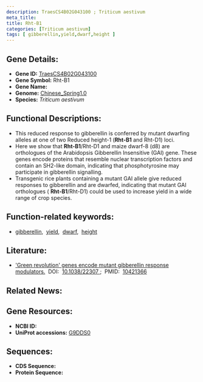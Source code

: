 ```yaml
---
description: TraesCS4B02G043100 ; Triticum aestivum
meta_title:
title: Rht-B1
categories: [Triticum aestivum]
tags: [ gibberellin,yield,dwarf,height ]
---
```


## Gene Details:
- **Gene ID:**	[TraesCS4B02G043100](https://ensembl.gramene.org/Triticum_aestivum/Gene/Summary?g=TraesCS4B02G043100)
- **Gene Symbol:** Rht-B1
- **Gene Name:** 
- **Genome:** [Chinese_Spring1.0](https://ensembl.gramene.org/Triticum_aestivum/Info/Index)
- **Species:** *Triticum aestivum*

## Functional Descriptions:
   - This reduced response to gibberellin is conferred by mutant dwarfing alleles at one of two Reduced height-1 (**Rht-B1** and Rht-D1) loci.
   - Here we show that **Rht-B1**/Rht-D1 and maize dwarf-8 (d8) are orthologues of the Arabidopsis Gibberellin Insensitive (GAI) gene. These genes encode proteins that resemble nuclear transcription factors and contain an SH2-like domain, indicating that phosphotyrosine may participate in gibberellin signalling.
   - Transgenic rice plants containing a mutant GAI allele give reduced responses to gibberellin and are dwarfed, indicating that mutant GAI orthologues ( **Rht-B1**/Rht-D1) could be used to increase yield in a wide range of crop species.

## Function-related keywords:
   - [gibberellin](/tags/gibberellin/),&nbsp;&nbsp;[yield](/tags/yield/),&nbsp;&nbsp;[dwarf](/tags/dwarf/),&nbsp;&nbsp;[height](/tags/height/)

## Literature:
   - [&#x27;Green revolution&#x27; genes encode mutant gibberellin response modulators.]( https://www.nature.com/articles/22307)&nbsp;&nbsp;DOI:&nbsp;&nbsp;[10.1038/22307 ](https://www.nature.com/articles/22307);&nbsp;&nbsp;PMID:&nbsp;&nbsp;[10421366](https://pubmed.ncbi.nlm.nih.gov/10421366/)

## Related News:

## Gene Resources:
- **NCBI ID:**  [](https://www.ncbi.nlm.nih.gov/gene/?term=)
- **UniProt accessions:** [G9DDS0](https://www.uniprot.org/uniprotkb/G9DDS0/entry)



## Sequences:
- **CDS Sequence:**
- **Protein Sequence:**
